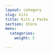 ```yaml
---
layout: category
slug: kits
title: Kits y Packs
section: Store
menu:
  categories:
    weight: 5

---
```

